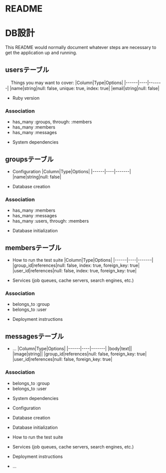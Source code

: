 # README
# DB設計
This README would normally document whatever steps are necessary to get the
application up and running.
## usersテーブル
　
Things you may want to cover:
|Column|Type|Options|
|------|----|-------|
|name|string|null: false, unique: true, index: true|
|email|string|null: false|
* Ruby version
### Association
- has_many :groups, through: :members
- has_many :members
- has_many :messages

* System dependencies
## groupsテーブル

* Configuration
|Column|Type|Options|
|------|----|-------|
|name|string|null: false|

* Database creation
### Association
- has_many :members
- has_many :messages
- has_many :users, through: :members

* Database initialization
## membersテーブル

* How to run the test suite
|Column|Type|Options|
|------|----|-------|
|group_id|references|null: false, index: true, foreign_key: true|
|user_id|references|null: false, index: true, foreign_key: true|

* Services (job queues, cache servers, search engines, etc.)
### Association
- belongs_to :group
- belongs_to :user

* Deployment instructions
## messagesテーブル

* ...
|Column|Type|Options|
|------|----|-------|
|body|text||
|image|string||
|group_id|references|null: false, foreign_key: true|
|user_id|references|null: false, foreign_key: true|

### Association
- belongs_to :group
- belongs_to :user

* System dependencies

* Configuration

* Database creation

* Database initialization

* How to run the test suite

* Services (job queues, cache servers, search engines, etc.)

* Deployment instructions

* ...
